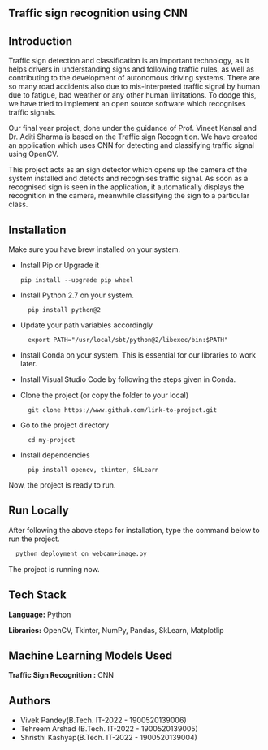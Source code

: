 

## Traffic sign recognition using CNN


 

## Introduction

Traffic sign detection and classification is an important technology, as it helps drivers in
understanding signs and following traffic rules, as well as contributing to the development of
autonomous driving systems. There are so many road accidents also due to mis-interpreted traffic signal by
human due to fatigue, bad weather or any other human limitations. To dodge this, we have tried to
implement an open source software which recognises traffic signals. 

Our final year project, done under the guidance of Prof. Vineet Kansal and 
Dr. Aditi Sharma is based on the Traffic sign Recognition. 
We have created an application which uses CNN for detecting and classifying traffic signal using OpenCV.

This project acts as an sign detector which opens up the camera of the system installed 
and detects and recognises traffic signal. As soon as a recognised 
sign is seen in the application, it automatically displays the recognition in the camera,
meanwhile classifying the sign to a particular class.
 
 
## Installation

Make sure you have brew installed on your system.

- Install Pip or Upgrade it
  
   ```
   pip install --upgrade pip wheel
   ```
   
- Install Python 2.7 on your system.

    ```
      pip install python@2
    ```

- Update your path variables accordingly

    ```
      export PATH="/usr/local/sbt/python@2/libexec/bin:$PATH"
    ```

- Install Conda on your system. This is essential for our libraries to work later.

- Install Visual Studio Code by following the steps given in Conda.

- Clone the project (or copy the folder to your local)

    ``` 
      git clone https://www.github.com/link-to-project.git
    ```

- Go to the project directory

    ```
      cd my-project
    ```

- Install dependencies

    ```
      pip install opencv, tkinter, SkLearn
    ```

Now, the project is ready to run.

## Run Locally

After following the above steps for installation, type the command below to run the project.

  ```bash
    python deployment_on_webcam+image.py
  ```
  
The project is running now.


## Tech Stack

**Language:** Python

**Libraries:** OpenCV, Tkinter, NumPy, Pandas, SkLearn, Matplotlip

## Machine Learning Models Used

**Traffic Sign Recognition :**  CNN


## Authors

- Vivek Pandey(B.Tech. IT-2022 - 1900520139006)
- Tehreem Arshad (B.Tech. IT-2022 - 1900520139005)
- Shristhi Kashyap(B.Tech. IT-2022 - 1900520139004)





